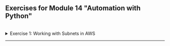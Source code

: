 ## Exercises for Module 14 "Automation with Python"
<br />

<details>
<summary>Exercise 1: Working with Subnets in AWS</summary>
<br />

**Tasks:**

- Get all the subnets in your default region
- Print the subnet Ids

**Solution:**



</details>

******